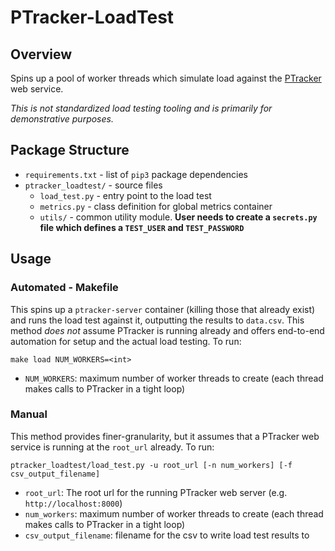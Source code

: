 # PTracker-LoadTest

## Overview

Spins up a pool of worker threads which simulate load against the [PTracker](https://github.com/hta295/PTracker) web service.

*This is not standardized load testing tooling and is primarily for demonstrative purposes.*

## Package Structure

* `requirements.txt` - list of `pip3` package dependencies
* `ptracker_loadtest/` - source files
	* `load_test.py` - entry point to the load test
	* `metrics.py` - class definition for global metrics container
	* `utils/` - common utility module. __User needs to create a `secrets.py` file which defines a `TEST_USER` and `TEST_PASSWORD`__

## Usage

### Automated - Makefile

This spins up a `ptracker-server` container (killing those that already exist) and runs the load test against it, outputting the results to `data.csv`. This method *does not* assume PTracker is running already and offers end-to-end automation for setup and the actual load testing. To run:

```
make load NUM_WORKERS=<int>
```

* `NUM_WORKERS`: maximum number of worker threads to create (each thread makes calls to PTracker in a tight loop)

### Manual

This method provides finer-granularity, but it assumes that a PTracker web service is running at the `root_url` already. To run:

```
ptracker_loadtest/load_test.py -u root_url [-n num_workers] [-f csv_output_filename]
```

* `root_url`: The root url for the running PTracker web server (e.g. `http://localhost:8000`)
* `num_workers`: maximum number of worker threads to create (each thread makes calls to PTracker in a tight loop) 
* `csv_output_filename`: filename for the csv to write load test results to
